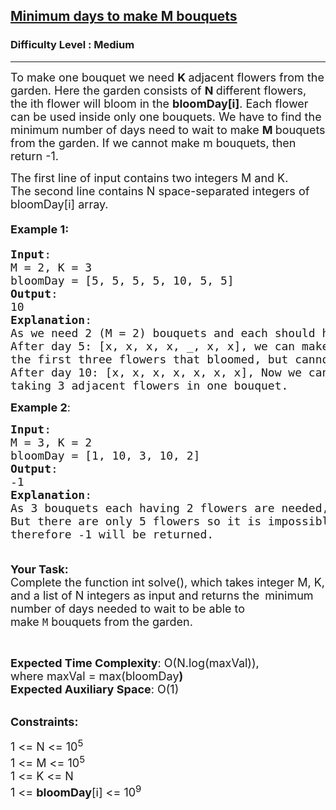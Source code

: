 <h2><a href="https://www.geeksforgeeks.org/problems/minimum-days-to-make-m-bouquets/1">Minimum days to make M bouquets</a></h2><h3>Difficulty Level : Medium</h3><hr><div class="problems_problem_content__Xm_eO"><p><span style="font-size:18px">To make one bouquet we need <strong>K </strong>adjacent flowers from the garden. Here the garden consists of <strong>N </strong>different flowers, the ith flower will bloom in the <strong>bloomDay[i]</strong>.&nbsp;Each flower can be used inside only one bouquets.&nbsp;We have to find the minimum number of days need to wait to make <strong>M </strong>bouquets from the garden. If we cannot make m bouquets, then return -1.</span></p>

<p><span style="font-size:18px">The first line of input contains two integers M and&nbsp;K.<br>
The second line contains N space-separated integers of bloomDay[i] array.</span></p>

<h4><span style="font-size:18px"><strong>Example 1</strong>:</span></h4>

<pre><span style="font-size:18px"><strong>Input</strong>:
M = 2, K = 3
bloomDay = [5, 5, 5, 5, 10, 5, 5]
<strong>Output</strong>:
10
<strong>Explanation</strong>:
As we need 2 (M = 2) bouquets and each should have 3 flowers,
After day 5: [x, x, x, x, _, x, x], we can make one bouquet of
the first three flowers that bloomed, but cannot make another bouquet.
After day 10: [x, x, x, x, x, x, x], Now we can make two bouquets,
taking 3 adjacent flowers in one bouquet.</span></pre>

<p><span style="font-size:18px"><strong>Example 2</strong>:</span></p>

<pre><span style="font-size:18px"><strong>Input</strong>: </span>
<span style="font-size:18px">M = 3, K = 2</span>
<span style="font-size:18px">bloomDay = [1, 10, 3, 10, 2]</span>
<span style="font-size:18px"><strong>Output</strong>: 
-1</span>
<span style="font-size:18px"><strong>Explanation</strong>:
As 3 bouquets each having 2 flowers are needed, that means we need 6 flowers. 
But there are only 5 flowers so it is impossible to get the needed bouquets
therefore -1 will be returned.

</span></pre>

<p><span style="font-size:18px"><strong>Your Task:</strong><br>
Complete the function int solve(), which takes integer M, K, and a list of N integers as input and returns the </span><em>&nbsp;</em><span style="font-size:18px">minimum number of days needed to wait to be able to make&nbsp;<code>M</code>&nbsp;bouquets from the garden.</span></p>

<p>&nbsp;</p>

<p><span style="font-size:18px"><strong>Expected Time Complexity</strong>: O(N.log(maxVal)), where&nbsp;maxVal = max(bloomDay<strong>)</strong><br>
<strong>Expected Auxiliary Space</strong>: O(1)</span></p>

<p><br>
<span style="font-size:18px"><strong>Constraints:</strong></span></p>

<p><span style="font-size:18px">1 &lt;= N &lt;= 10<sup>5</sup><br>
1 &lt;= M &lt;= 10<sup>5</sup><br>
1 &lt;= K &lt;= N<br>
1 &lt;= <strong>bloomDay</strong>[i] &lt;= 10<sup>9</sup></span></p>
</div>